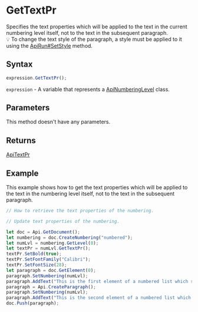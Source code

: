 # GetTextPr

Specifies the text properties which will be applied to the text in the current numbering level itself, not to the text in the subsequent paragraph.\
💡 To change the text style of the paragraph, a style must be applied to it using the [ApiRun#SetStyle](../../ApiRun/Methods/SetStyle.md) method.

## Syntax

```javascript
expression.GetTextPr();
```

`expression` - A variable that represents a [ApiNumberingLevel](../ApiNumberingLevel.md) class.

## Parameters

This method doesn't have any parameters.

## Returns

[ApiTextPr](../../ApiTextPr/ApiTextPr.md)

## Example

This example shows how to get the text properties which will be applied to the text in the numbering level itself, not to the text in the subsequent paragraph.

```javascript editor-docx
// How to retrieve the text properties of the numbering.

// Update text properties of the numbering.

let doc = Api.GetDocument();
let numbering = doc.CreateNumbering("numbered");
let numLvl = numbering.GetLevel(0);
let textPr = numLvl.GetTextPr();
textPr.SetBold(true);
textPr.SetFontFamily("Calibri");
textPr.SetFontSize(28);
let paragraph = doc.GetElement(0);
paragraph.SetNumbering(numLvl);
paragraph.AddText("This is the first element of a numbered list which starts with '1'");
paragraph = Api.CreateParagraph();
paragraph.SetNumbering(numLvl);
paragraph.AddText("This is the second element of a numbered list which starts with '2'");
doc.Push(paragraph);
```
